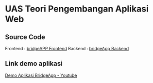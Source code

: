 # UAS Teori Pengembangan Aplikasi Web

## Source Code

Frontend : [bridgeAPP Frontend](https://github.com/nurdilafarha/bridgeApp_frontEnd)
Backend : [bridgeApp Backend](https://github.com/nurdilafarha/bridgeApp_API)

## Link demo aplikasi
[Demo Aplikasi BridgeApp - Youtube](https://youtu.be/gFnqDDnhXVw)
